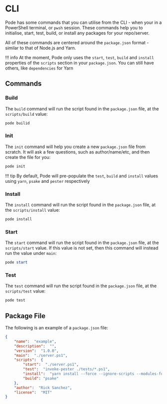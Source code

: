 # CLI

Pode has some commands that you can utilise from the CLI - when your in a PowerShell terminal, or `pwsh` session. These commands help you to initialise, start, test, build, or install any packages for your repo/server.

All of these commands are centered around the `package.json` format - similar to that of Node.js and Yarn.

!!! info
    At the moment, Pode only uses the `start`, `test`, `build` and `install` properties of the `scripts` section in your `package.json`. You can still have others, like `dependencies` for Yarn

## Commands

### Build

The `build` command will run the script found in the `package.json` file, at the `scripts/build` value:

```powershell
pode builid
```

### Init

The `init` command will help you create a new `package.json` file from scratch. It will ask a few questions, such as author/name/etc, and then create the file for you:

```powershell
pode init
```

!!! tip
    By default, Pode will pre-populate the  `test`, `build` and `install` values using `yarn`, `psake` and `pester` respectively

### Install

The `install` command will run the script found in the `package.json` file, at the `scripts/install` value:

```powershell
pode install
```

### Start

The `start` command will run the script found in the `package.json` file, at the `scripts/start` value. If this value is not set, then this command will instead run the value under `main`:

```powershell
pode start
```

### Test

The `test` command will run the script found in the `package.json` file, at the `scripts/test` value:

```powershell
pode test
```

## Package File

The following is an example of a `package.json` file:

```json
{
    "name":  "example",
    "description":  "",
    "version":  "1.0.0",
    "main":  "./server.ps1",
    "scripts":  {
        "start":  "./server.ps1",
        "test":  "invoke-pester ./tests/*.ps1",
        "install":  "yarn install --force --ignore-scripts --modules-folder pode_modules",
        "build": "psake"
    },
    "author":  "Rick Sanchez",
    "license":  "MIT"
}
```